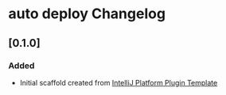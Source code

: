 # auto deploy Changelog

## [0.1.0]
### Added
- Initial scaffold created from [IntelliJ Platform Plugin Template](https://github.com/JetBrains/intellij-platform-plugin-template)
